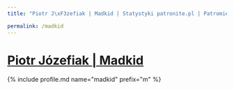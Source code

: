 ```yaml
---
title: "Piotr J\xF3zefiak | Madkid | Statystyki patronite.pl | Patromierz"

permalink: /madkid
---
```


# [Piotr Józefiak | Madkid](https://patronite.pl/madkid)

{% include profile.md name="madkid" prefix="m" %}

